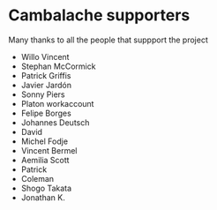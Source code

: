 # Cambalache supporters

Many thanks to all the people that suppport the project

 -  Willo Vincent
 -  Stephan McCormick
 -  Patrick Griffis
 -  Javier Jardón
 -  Sonny Piers
 -  Platon workaccount
 -  Felipe Borges
 -  Johannes Deutsch
 -  David
 -  Michel Fodje
 -  Vincent Bermel
 -  Aemilia Scott
 -  Patrick
 -  Coleman 
 -  Shogo Takata
 -  Jonathan K.
